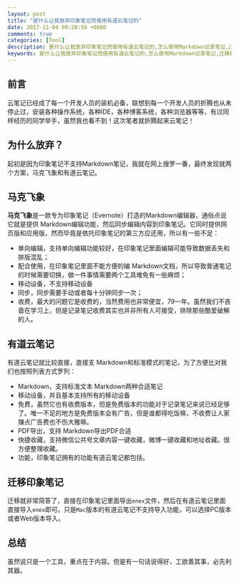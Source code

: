 ```yaml
---
layout: post
title: "是什么让我放弃印象笔记而使用有道云笔记的"
date: 2017-11-04 09:28:59 +0800
comments: true
categories: [Tool]
description: 是什么让我放弃印象笔记而使用有道云笔记的,怎么使用Markdown记录笔记,迁移Evernote到有道云笔记
keywords: 是什么让我放弃印象笔记而使用有道云笔记的,怎么使用Markdown记录笔记,迁移Evernote到有道云笔记
---
```

## 前言
云笔记已经成了每一个开发人员的装机必备，联想到每一个开发人员的折腾也从未停止过，安装各种操作系统，各种IDE，各种博客系统，各种浏览器等等，有过同样经历的同学举手，虽然我也看不到！这次笔者就折腾起来云笔记！
<!-- more -->
## 为什么放弃？
起初是因为印象笔记不支持Markdown笔记，我就在网上搜罗一番，最终发现就两个方案，马克飞象和有道云笔记。
## 马克飞象
**马克飞象**是一款专为印象笔记（Evernote）打造的Markdown编辑器，通俗点说它就是提供 Markdown编辑功能，然后同步编辑内容到印象笔记。它同时提供网页版和应用版，然而毕竟是依托印象笔记的第三方应还用，所以有一些不足：  

- 单向编辑，支持单向编辑功能较好，在印象笔记里面编辑可能导致数据丢失和排版混乱；   
- 配合使用，在印象笔记里面不能方便的编   Markdown文档，所以导致普通笔记的时候需要切换，做一件事情需要两个工具难免有一些麻烦；    
- 移动设备，不支持移动设备  
- 同步，同步需要手动或者每十分钟同步一次；   
- 收费，最大的问题它是收费的，当然费用也非常便宜，79一年。虽然我们不吝啬在学习上，但是记录笔记收费其实也并非所有人可接受，排除那些酷爱破解的人。 

## 有道云笔记
有道云笔记就比较直接，直接支 Markdown和标准模式的笔记，为了方便比对我们也按照列表方式罗列：  

- Markdown，支持标准文本 Markdown两种合适笔记  
- 移动设备，并且基本支持所有的移动设备  
- 免费，虽然它也有收费版本，但是免费版本的功能对于记录笔记来说已经足够了。唯一不足的地方是免费版本会有广告，但是谁都得吃饭嘛，不收费让人家赚点广告费也不伤大雅嘛。  
- PDF导出，支持 Markdown导出PDF合适  
- 快捷收藏，支持微信公共号文章内容一键收藏，微博一键收藏和地址收藏。很方便整理收藏。  
- 功能，印象笔记拥有的功能有道云笔记都包括。

## 迁移印象笔记
迁移就非常简答了，直接在印象笔记里面导出`enex`文件，然后在有道云笔记里面直接导入`enex`即可。只是`Mac`版本的有道云笔记不支持导入功能，可以选择PC版本或者Web版本导入。

## 总结
虽然说只是一个工具，重点在于内容。但是有一句话说得好，工欲善其事，必先利其器。
